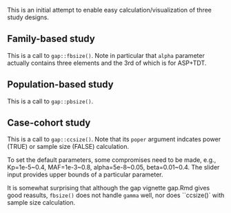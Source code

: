 This is an initial attempt to enable easy calculation/visualization of three study designs.

## Family-based study

This is a call to `gap::fbsize()`. Note in particular that `alpha` parameter actually contains three elements and the 3rd of which is for ASP+TDT.

## Population-based study

This is a call to `gap::pbsize()`.

## Case-cohort study

This is a call to `gap::ccsize()`. Note that its `poper` argument indcates power (TRUE) or sample size (FALSE) calculation.

To set the default parameters, some compromises need to be made, e.g., Kp=1e-5~0.4, MAF=1e-3~0.8, alpha=5e-8~0.05, beta=0.01~0.4. The slider input provides upper bounds of a particular parameter.

It is somewhat surprising that although the gap vignette gap.Rmd gives good reasults, `fbsize()` does not handle `gamma` well, nor does ``ccsize()` with sample size calculation.
